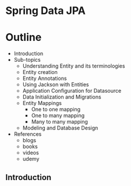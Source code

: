 # Spring Data JPA

# Outline
- Introduction
- Sub-topics
  - Understanding Entity and its terminologies
  - Entity creation
  - Entity Annotations
  - Using Jackson with Entities
  - Application Configuration for Datasource
  - Data Initialization and Migrations
  - Entity Mappings
    - One to one mapping
    - One to many mapping
    - Many to many mapping  
  - Modeling and Database Design
- References
  - blogs
  - books
  - videos
  - udemy 


## Introduction
##


